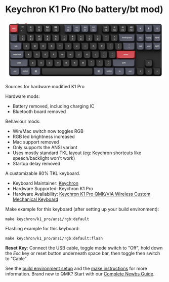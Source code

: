 # Keychron K1 Pro (No battery/bt mod)

![Keychron K1 Pro](https://github.com/Keychron/ProductImage/blob/main/K_Pro/k1_pro.jpg?raw=true)

Sources for hardware modified K1 Pro

Hardware mods:
* Battery removed, including charging IC
* Bluetooth board removed

Behaviour mods:
* Win/Mac switch now toggles RGB
* RGB led brightness increased
* Mac support removed
* Only supports the ANSI variant
* Uses mostly standard TKL layout (eg: Keychron shortcuts like speech/backlight won't work)
* Startup delay removed

A customizable 80% TKL keyboard.

* Keyboard Maintainer: [Keychron](https://github.com/keychron)
* Hardware Supported: Keychron K1 Pro
* Hardware Availability: [Keychron K1 Pro QMK/VIA Wireless Custom Mechanical Keyboard](https://www.keychron.com/products/keychron-k1-pro-qmk-via-wireless-custom-mechanical-keyboard)

Make example for this keyboard (after setting up your build environment):

    make keychron/k1_pro/ansi/rgb:default

Flashing example for this keyboard:

    make keychron/k1_pro/ansi/rgb:default:flash

**Reset Key**: Connect the USB cable, toggle mode switch to "Off", hold down the *Esc* key or reset button underneath space bar, then toggle then switch to "Cable".

See the [build environment setup](https://docs.qmk.fm/#/getting_started_build_tools) and the [make instructions](https://docs.qmk.fm/#/getting_started_make_guide) for more information. Brand new to QMK? Start with our [Complete Newbs Guide](https://docs.qmk.fm/#/newbs).

